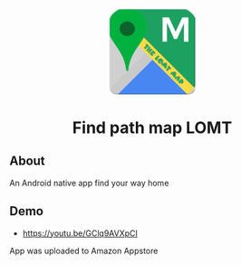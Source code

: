 <p align="center"><img width="30%" src="images/icon.png" alt="Oh My Zsh"></p>

<h1 align="center">Find path map LOMT</h1>
  
## About

An Android native app find your way home
  
## Demo
  
- https://youtu.be/GClq9AVXpCI

App was uploaded to Amazon Appstore
